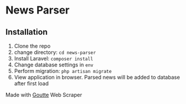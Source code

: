 # News Parser

## Installation

1. Clone the repo
2. change directory: `cd news-parser`
3. Install Laravel: `composer install`
4. Change database settings in `env`
5. Perform migration: `php artisan migrate`
6. View application in browser. Parsed news will be added to database after
   first load

Made with [Goutte](https://github.com/FriendsOfPHP/Goutte) Web Scraper
